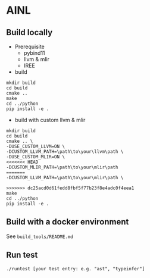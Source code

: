 # AINL 
## Build locally
+ Prerequisite
  + pybind11
  + llvm & mlir
  + IREE
+ build
```
mkdir build
cd build
cmake ..
make
cd ../python
pip install -e .
```
+ build with custom llvm & mlir
```
mkdir build
cd build
cmake .. \
-DUSE_CUSTOM_LLVM=ON \
-DCUSTOM_LLVM_PATH=\path\to\your\llvm\path \
-DUSE_CUSTOM_MLIR=ON \
<<<<<<< HEAD
-DCUSTOM_MLIR_PATH=\path\to\your\mlir\path 
=======
-DCUSTOM_LLVM_PATH=\path\to\your\mlir\path \

>>>>>>> dc25acd0d61fedd8fbf5f77b23f8e4adc0f4eea1
make
cd ../python
pip install -e .
```
## Build with a docker environment
See `build_tools/README.md`

## Run test
```
./runtest [your test entry: e.g. "ast", "typeinfer"]
```




